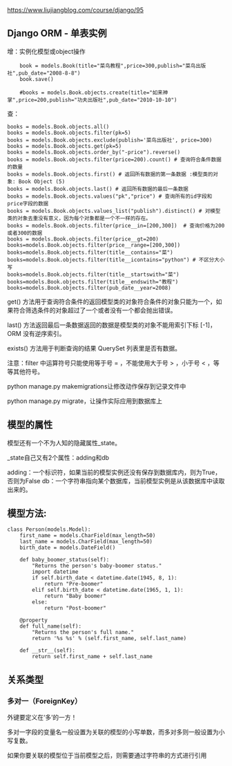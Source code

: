 https://www.liujiangblog.com/course/django/95

## Django ORM - 单表实例
增：实例化模型或object操作
```
    book = models.Book(title="菜鸟教程",price=300,publish="菜鸟出版社",pub_date="2008-8-8") 
    book.save()
    
    #books = models.Book.objects.create(title="如来神掌",price=200,publish="功夫出版社",pub_date="2010-10-10") 
```
查：
```
books = models.Book.objects.all() 
books = models.Book.objects.filter(pk=5)
books = models.Book.objects.exclude(publish='菜鸟出版社', price=300)
books = models.Book.objects.get(pk=5)
books = models.Book.objects.order_by("-price").reverse()
books = models.Book.objects.filter(price=200).count() # 查询符合条件数据的数量
books = models.Book.objects.first() # 返回所有数据的第一条数据 :模型类的对象: Book Object (5)
books = models.Book.objects.last() # 返回所有数据的最后一条数据
books = models.Book.objects.values("pk","price") # 查询所有的id字段和price字段的数据
books = models.Book.objects.values_list("publish").distinct() # 对模型类的对象去重没有意义，因为每个对象都是一个不一样的存在。
books = models.Book.objects.filter(price__in=[200,300])  # 查询价格为200或者300的数据
books = models.Book.objects.filter(price__gt=200)
books=models.Book.objects.filter(price__range=[200,300])
books=models.Book.objects.filter(title__contains="菜")
books=models.Book.objects.filter(title__icontains="python") # 不区分大小写
books=models.Book.objects.filter(title__startswith="菜")
books=models.Book.objects.filter(title__endswith="教程")
books=models.Book.objects.filter(pub_date__year=2008) 
```
get() 方法用于查询符合条件的返回模型类的对象符合条件的对象只能为一个，如果符合筛选条件的对象超过了一个或者没有一个都会抛出错误。

last() 方法返回最后一条数据返回的数据是模型类的对象不能用索引下标 [-1]，ORM 没有逆序索引。

exists() 方法用于判断查询的结果 QuerySet 列表里是否有数据。

注意：filter 中运算符号只能使用等于号 = ，不能使用大于号 > ，小于号 < ，等等其他符号。

python manage.py makemigrations让修改动作保存到记录文件中

python manage.py migrate，让操作实际应用到数据库上

## 模型的属性
模型还有一个不为人知的隐藏属性_state。

_state自己又有2个属性：adding和db

adding：一个标识符，如果当前的模型实例还没有保存到数据库内，则为True，否则为False
db：一个字符串指向某个数据库，当前模型实例是从该数据库中读取出来的。

## 模型方法:
```
class Person(models.Model):
    first_name = models.CharField(max_length=50)
    last_name = models.CharField(max_length=50)
    birth_date = models.DateField()

    def baby_boomer_status(self):
        "Returns the person's baby-boomer status."
        import datetime
        if self.birth_date < datetime.date(1945, 8, 1):
            return "Pre-boomer"
        elif self.birth_date < datetime.date(1965, 1, 1):
            return "Baby boomer"
        else:
            return "Post-boomer"

    @property
    def full_name(self):
        "Returns the person's full name."
        return '%s %s' % (self.first_name, self.last_name)
        
    def __str__(self):
        return self.first_name + self.last_name
   ```     
        
##  关系类型
### 多对一（ForeignKey）
外键要定义在‘多’的一方！

多对一字段的变量名一般设置为关联的模型的小写单数，而多对多则一般设置为小写复数。

如果你要关联的模型位于当前模型之后，则需要通过字符串的方式进行引用



